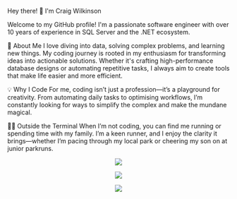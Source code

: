 Hey there! 👋 I'm Craig Wilkinson 

Welcome to my GitHub profile! I'm a passionate software engineer with over 10 years of experience in SQL Server and the .NET ecosystem.


🌟 About Me
I love diving into data, solving complex problems, and learning new things. My coding journey is rooted in my enthusiasm for transforming ideas into actionable solutions. Whether it's crafting high-performance database designs or automating repetitive tasks, I always aim to create tools that make life easier and more efficient.


💡 Why I Code
For me, coding isn’t just a profession—it’s a playground for creativity. From automating daily tasks to optimising workflows, I’m constantly looking for ways to simplify the complex and make the mundane magical.


🏃‍♂️ Outside the Terminal
When I’m not coding, you can find me running or spending time with my family. I’m a keen runner, and I enjoy the clarity it brings—whether I’m pacing through my local park or cheering my son on at junior parkruns.


<div align="center">
<a href="https://twitter.com/SQLCadavre" target="blank"><img align="center" src="https://img.shields.io/twitter/follow/SQLCadavre.svg?style=social"/></a>

<a href="https://www.linkedin.com/in/craigawilkinson" target="blank"><img align="center" src="https://img.shields.io/badge/LinkedIn-blue?style=flat&logo=linkedin&labelColor=blue"/></a>
  
<a href='https://strava.com/athletes/72989925' target="_clean"><img src='https://img.shields.io/badge/Strava-orange?style=flat&logo=strava&labelColor=white'/></a>
</div>
